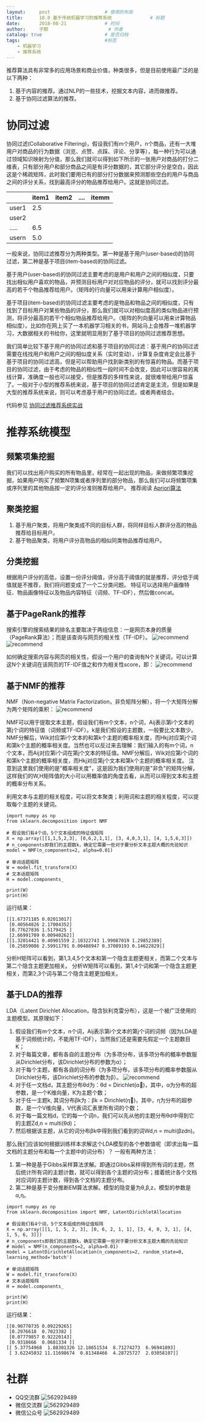 ```yaml
---
layout:     post   				    # 使用的布局
title:      18.0 基于传统机器学习的推荐系统 				# 标题 
date:       2018-08-21 				# 时间
author:     子颢 						# 作者
catalog: true 						# 是否归档
tags:								#标签
    - 机器学习
    - 推荐系统
---
```


推荐算法具有非常多的应用场景和商业价值，种类很多，但是目前使用最广泛的是以下两种：
1. 基于内容的推荐。通过NLP的一些技术，挖掘文本内容，进而做推荐。
2. 基于协同过滤算法的推荐。

# 协同过滤

协同过滤(Collaborative Filtering)，假设我们有m个用户，n个商品，还有一大堆用户对商品的行为数据（浏览、点赞、点踩、评论、分享等），每一种行为可以通过领域知识映射为分值，那么我们就可以得到如下所示的一张用户对商品的打分二维表，只有部分用户和部分商品之间是有评分数据的，其它部分评分是空白，因此这是个稀疏矩阵，此时我们要用已有的部分打分数据来预测那些空白的用户与商品之间的评分关系，找到最高评分的物品推荐给用户。这就是协同过滤。

|  | item1 | item2 | .... | itemm |
| --- | --- | --- | --- | --- |
| user1 | 2.5 |  |  |  |
| user2 |  |  |  |  |
| ..... | 6.5 |  |  |  |
| usern | 5.0 |  |  |  |

一般来说，协同过滤推荐分为两种类型。第一种是基于用户(user-based)的协同过滤，第二种是基于项目(item-based)的协同过滤。
<p>基于用户(user-based)的协同过滤主要考虑的是用户和用户之间的相似度，只要找出相似用户喜欢的物品，并预测目标用户对对应物品的评分，就可以找到评分最高的若干个物品推荐给用户。（矩阵的行向量可以用来计算用户相似度）。</p>
<p>基于项目(item-based)的协同过滤主要考虑的是物品和物品之间的相似度，只有找到了目标用户对某些物品的评分，那么我们就可以对相似度高的类似物品进行预测，将评分最高的若干个相似物品推荐给用户。（矩阵的列向量可以用来计算物品相似度）。比如你在网上买了一本机器学习相关的书，网站马上会推荐一堆机器学习，大数据相关的书给你，这里就明显用到了基于项目的协同过滤推荐思想。</p>
我们简单比较下基于用户的协同过滤和基于项目的协同过滤：基于用户的协同过滤需要在线找用户和用户之间的相似度关系（实时变动），计算复杂度肯定会比基于基于项目的协同过滤高，但是可以帮助用户找到新类别的有惊喜的物品。而基于项目的协同过滤，由于考虑的物品的相似性一段时间不会改变，因此可以很容易的离线计算，准确度一般也可以接受，但是推荐的多样性来说，就很难带给用户惊喜了。一般对于小型的推荐系统来说，基于项目的协同过滤肯定是主流，但是如果是大型的推荐系统来说，则可以考虑基于用户的协同过滤，或者两者结合。

代码参见 <a href="https://www.cnblogs.com/190260995xixi/p/5940356.html" target="_blank">协同过滤推荐系统实战</a>

# 推荐系统模型

## 频繁项集挖掘

我们可以找出用户购买的所有物品里，经常在一起出现的物品，来做频繁项集挖掘，如果用户购买了频繁N项集或者序列里的部分物品，那么我们可以将频繁项集或序列里的其他物品按一定的评分准则推荐给用户。
推荐阅读 <a href="http://www.cnblogs.com/pinard/p/6293298.html" target="_blank">Apriori算法</a>

## 聚类挖掘

1. 基于用户聚类，将用户聚类成不同的目标人群，将同样目标人群评分高的物品推荐给目标用户。
2. 基于物品聚类，将用户评分高物品的相似同类物品推荐给用户。

## 分类挖掘

根据用户评分的高低，设置一份评分阈值，评分高于阈值的就是推荐，评分低于阈值就是不推荐，我们将问题变成了一个二分类问题。
特征可以选择用户画像特征、物品画像特征以及物品内容特征（词频、TF-IDF），然后做concat。

## 基于PageRank的推荐

搜索引擎的搜索结果的排名主要取决于两组信息：一是网页本身的质量（PageRank算法）；而是该查询与网页的相关性（TF-IDF）。
![recommend](/img/recommend-01.png)
![recommend](/img/recommend-02.png)

如何确定搜索内容与网页的相关性，假设一个用户的查询有N个关键词，可以计算这N个关键词在该网页的TF-IDF值之和作为相关性score，即：
![recommend](/img/recommend-03.png)

## 基于NMF的推荐

NMF（Non-negative Matrix Factorization，非负矩阵分解），将一个大矩阵分解为两个矩阵的乘积：
![recommend](/img/recommend-04.png)

NMF可以用于提取文本主题，假设我们有m个文本，n个词，Aij表示第i个文本的第j个词的特征值（词频或TF-IDF）。k是我们假设的主题数，一般要比文本数少。
NMF分解后，Wik对应第i个文本的和第k个主题的概率相关度，而Hkj对应第j个词和第k个主题的概率相关度。当然也可以反过来去理解：我们输入的有m个词，n个文本，而Aij对应第i个词在第j个文本的特征值。NMF分解后，Wik对应第i个词的和第k个主题的概率相关度，而Hkj对应第j个文本和第k个主题的概率相关度。
注意到这里我们使用的是"概率相关度"，这是因为我们使用的是"非负"的矩阵分解，这样我们的W,H矩阵值的大小可以用概率值的角度去看，从而可以得到文本和主题的概率分布关系。

利用文本与主题的相关程度，可以将文本聚类；利用词和主题的相关程度，可以提取每个主题的关键词。

```
import numpy as np
from sklearn.decomposition import NMF

# 假设我们有4个词，5个文本组成的特征值矩阵
X = np.array([[1,1,5,2,3], [0,6,2,1,1], [3, 4,0,3,1], [4, 1,5,6,3]])
# n_components即我们的主题数k，确定它需要一些对于要分析文本主题大概的先验知识
model = NMF(n_components=2, alpha=0.01)

# 单词话题矩阵
W = model.fit_transform(X)
# 文本话题矩阵
H = model.components_

print(W)
print(H)
```
运行结果：
```
[[1.67371185 0.02013017]
 [0.40564826 2.17004352]
 [0.77627836 1.5179425 ]
 [2.66991709 0.00940262]]
[[1.32014421 0.40901559 2.10322743 1.99087019 1.29852389]
 [0.25859086 2.59911791 0.00488947 0.37089193 0.14622829]]
```
分析H矩阵可以看到，第1,3,4,5个文本和第一个隐含主题更相关，而第二个文本与第二个隐含主题更加相关。
分析W矩阵可以看到，第1,4个词和第一个隐含主题更相关，而第2,3个词与第二个隐含主题更加相关。

## 基于LDA的推荐

LDA（Latent Dirichlet Allocation，隐含狄利克雷分布），这是一个被广泛使用的主题模型。其原理如下：
1. 假设我们有m个文本，n个词，Aij表示第i个文本的第j个词的词频（因为LDA是基于词频统计的，不能用TF-IDF），当然我们还是需要先假定一个主题数目K；
2. 对于每篇文章，都有各自的主题分布（为多项分布，该多项分布的概率参数服从Dirichlet分布，该Dirichlet分布的参数为α）；
3. 对于每个主题，都有各自的词分布（为多项分布，该多项分布的概率参数服从Dirichlet分布，该Dirichlet分布的参数为β）。
![recommend](/img/recommend-05.png)
1. 对于任一文档d，其主题分布θd为：θd = Dirichlet(α⃗)，其中，α为分布的超参数，是一个K维向量，K为主题个数；
2. 对于任一主题k, 其词分布βk为：βk = Dirichlet(η⃗)，其中，η为分布的超参数，是一个V维向量，V代表词汇表里所有词的个数；
3. 对于每一篇文档d，它的每一个词n，我们可以先从他的主题分布θd中得到它的主题Zd,n = multi(θd)；
4. 然后根据该主题，从它的词分布βk中得到我们看到的词Wd,n = multi(βzdn)。

那么我们应该如何根据训练样本求解这个LDA模型的各个参数值呢（即求出每一篇文档的主题分布和每一个主题中的词分布）？
一般有两种方法：
1. 第一种是基于Gibbs采样算法求解。即通过Gibbs采样得到所有词的主题，然后统计所有词的主题计数，就可以得到各个主题的词分布；接着统计各个文档对应词的主题计数，得到各个文档的主题分布。
2. 第二种是基于变分推断EM算法求解。模型的隐变量为θ,β,z，模型的参数是α,η。

```
import numpy as np
from sklearn.decomposition import NMF, LatentDirichletAllocation

# 假设我们有4个词，5个文本组成的特征值矩阵
X = np.array([[1, 1, 5, 2, 3], [0, 6, 2, 1, 1], [3, 4, 0, 3, 1], [4, 1, 5, 6, 3]])
# n_components即我们的主题数k，确定它需要一些对于要分析文本主题大概的先验知识
# model = NMF(n_components=2, alpha=0.01)
model = LatentDirichletAllocation(n_components=2, random_state=0, learning_method='batch')

# 单词话题矩阵
W = model.fit_transform(X)
# 文本话题矩阵
H = model.components_

print(W)
print(H)
```
运行结果：
```
[[0.90770735 0.09229265]
 [0.2976618  0.7023382 ]
 [0.07779857 0.92220143]
 [0.9318666  0.0681334 ]]
[[ 5.37754968  1.88301326 12.18651534  8.71274273  6.96941893]
 [ 3.62245032 11.11698674  0.81348466  4.28725727  2.03058107]]
```

# 社群

- QQ交流群
	![562929489](/img/qq_ewm.png)
- 微信交流群
	![562929489](/img/wx_ewm.png)
- 微信公众号
	![562929489](/img/wxgzh_ewm.png)